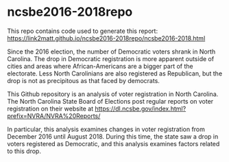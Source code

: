 # ncsbe2016-2018repo

This repo contains code used to generate this report: https://link2matt.github.io/ncsbe2016-2018repo/ncsbe2016-2018.html

Since the 2016 election, the number of Democratic voters shrank in North Carolina. The drop in Democratic registration is more apparent outside of cities and areas where African-Americans are a bigger part of the electorate.  Less North Carolinians are also registered as Republican, but the drop is not as precipitous as that faced by democrats.

This Github repository is an analysis of voter registration in North Carolina.  The North Carolina State Board of Elections post regular reports on voter registration on their website at https://dl.ncsbe.gov/index.html?prefix=NVRA/NVRA%20Reports/

In particular, this analysis examines changes in voter registration from December 2016 until August 2018.  During this time, the state saw a drop in voters registered as Democratic, and this analysis examines factors related to this drop.
